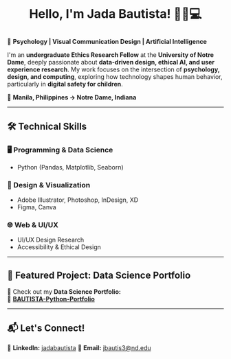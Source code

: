 # <p align="center">Hello, I'm Jada Bautista! 🎨🌐💻</p>

🚀 **Psychology | Visual Communication Design | Artificial Intelligence**

I'm an **undergraduate Ethics Research Fellow** at the **University of Notre Dame**, deeply passionate about **data-driven design, ethical AI, and user experience research**. My work focuses on the intersection of **psychology, design, and computing**, exploring how technology shapes human behavior, particularly in **digital safety for children**.

📍 **Manila, Philippines → Notre Dame, Indiana**

---

## 🛠️ Technical Skills  
### 🖥️ Programming & Data Science  
- Python (Pandas, Matplotlib, Seaborn)  

### 🎨 Design & Visualization  
- Adobe Illustrator, Photoshop, InDesign, XD  
- Figma, Canva

### 🌐 Web & UI/UX  
- UI/UX Design Research  
- Accessibility & Ethical Design  

---

## 📂 Featured Project: Data Science Portfolio  
🎯 Check out my **Data Science Portfolio:**  
🔗 **[BAUTISTA-Python-Portfolio](https://github.com/jadabau/BAUTISTA-Python-Portfolio)**  

---

## 📬 Let's Connect!  
💼 **LinkedIn:** [jadabautista](https://www.linkedin.com/in/jadabautista/)
📧 **Email:** jbautis3@nd.edu
